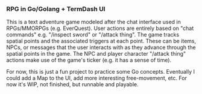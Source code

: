 ### RPG in Go/Golang + TermDash UI

This is a text adventure game modeled after the chat interface used in RPGs/MMORPGs (e.g. EverQuest). User actions are entirely based on "chat commands" e.g. "/inspect sword" or "/attack thing". The game tracks spatial points and the associated triggers at each point. These can be items, NPCs, or messages that the user interacts with as they advance through the spatial points in the game. The NPC and player character "/attack thing" actions make use of the game's ticker (e.g. it has a sense of time).

For now, this is just a fun project to practice some Go concepts. Eventually I could add a Map to the UI, add more interesting free-movement, etc. For now it's WIP, not finished, but runnable and playable.
